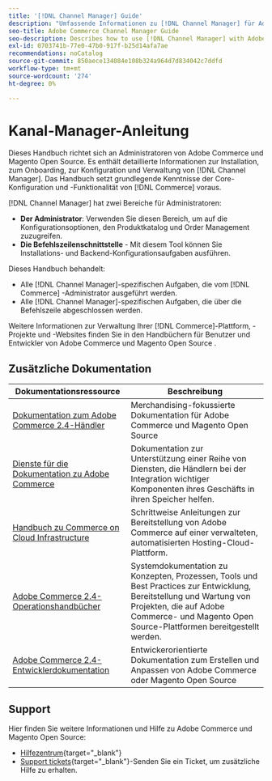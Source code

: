```yaml
---
title: '[!DNL Channel Manager] Guide'
description: "Umfassende Informationen zu [!DNL Channel Manager] für Adobe Commerce- und Magento Open Source-Administratoren, einschließlich Installation und Onboarding."
seo-title: Adobe Commerce Channel Manager Guide
seo-description: Describes how to use [!DNL Channel Manager] with Adobe Commerce or Magento Open Source.
exl-id: 0703741b-77e0-47b0-917f-b25d14afa7ae
recommendations: noCatalog
source-git-commit: 850aece134084e108b324a964d7d834042c7ddfd
workflow-type: tm+mt
source-wordcount: '274'
ht-degree: 0%

---
```



# Kanal-Manager-Anleitung

Dieses Handbuch richtet sich an Administratoren von Adobe Commerce und Magento Open Source. Es enthält detaillierte Informationen zur Installation, zum Onboarding, zur Konfiguration und Verwaltung von [!DNL Channel Manager]. Das Handbuch setzt grundlegende Kenntnisse der Core-Konfiguration und -Funktionalität von [!DNL Commerce] voraus.

[!DNL Channel Manager] hat zwei Bereiche für Administratoren:

* **Der Administrator**: Verwenden Sie diesen Bereich, um auf die Konfigurationsoptionen, den Produktkatalog und Order Management zuzugreifen.
* **Die Befehlszeilenschnittstelle** - Mit diesem Tool können Sie Installations- und Backend-Konfigurationsaufgaben ausführen.

Dieses Handbuch behandelt:

* Alle [!DNL Channel Manager]-spezifischen Aufgaben, die vom [!DNL Commerce] -Administrator ausgeführt werden.
* Alle [!DNL Channel Manager]-spezifischen Aufgaben, die über die Befehlszeile abgeschlossen werden.

Weitere Informationen zur Verwaltung Ihrer [!DNL Commerce]-Plattform, -Projekte und -Websites finden Sie in den Handbüchern für Benutzer und Entwickler von Adobe Commerce und Magento Open Source .

## Zusätzliche Dokumentation


| Dokumentationsressource | Beschreibung |
|---------------------------------------------------------------------------------------------------------------------------------------|----------------------------------------------------------------------------------------------------------------------------------------------------------------------------------------|
| [Dokumentation zum Adobe Commerce 2.4-Händler](https://experienceleague.adobe.com/docs/commerce-admin/user-guides/home.html) | Merchandising-fokussierte Dokumentation für Adobe Commerce und Magento Open Source |
| [Dienste für die Dokumentation zu Adobe Commerce](https://experienceleague.adobe.com/docs/commerce-merchant-services/user-guides/home.html) | Dokumentation zur Unterstützung einer Reihe von Diensten, die Händlern bei der Integration wichtiger Komponenten ihres Geschäfts in ihren Speicher helfen. |
| [Handbuch zu Commerce on Cloud Infrastructure](https://experienceleague.adobe.com/docs/commerce-cloud-service/user-guide/overview.html) | Schrittweise Anleitungen zur Bereitstellung von Adobe Commerce auf einer verwalteten, automatisierten Hosting-Cloud-Plattform. |
| [Adobe Commerce 2.4-Operationshandbücher](https://experienceleague.adobe.com/docs/commerce-operations/operational-guides/home.html) | Systemdokumentation zu Konzepten, Prozessen, Tools und Best Practices zur Entwicklung, Bereitstellung und Wartung von Projekten, die auf Adobe Commerce- und Magento Open Source-Plattformen bereitgestellt werden. |
| [Adobe Commerce 2.4-Entwicklerdokumentation](https://developer.adobe.com/commerce/docs) | Entwickerorientierte Dokumentation zum Erstellen und Anpassen von Adobe Commerce oder Magento Open Source |

## Support

Hier finden Sie weitere Informationen und Hilfe zu Adobe Commerce und Magento Open Source:

* [Hilfezentrum](https://support.magento.com/hc/en-us){target="_blank"}
* [Support tickets](https://support.magento.com/hc/en-us/articles/360000913794#submit-ticket){target="_blank"}-Senden Sie ein Ticket, um zusätzliche Hilfe zu erhalten.
